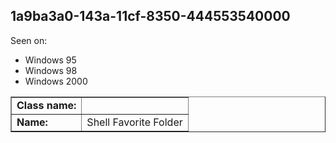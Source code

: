 ## 1a9ba3a0-143a-11cf-8350-444553540000

Seen on:
* Windows 95
* Windows 98
* Windows 2000

<table border="1" class="docutils">
  <tbody>
    <tr>
      <td><b>Class name:</b></td>
      <td>&nbsp;</td>
    </tr>
    <tr>
      <td><b>Name:</b></td>
      <td>Shell Favorite Folder</td>
    </tr>
  </tbody>
</table>

